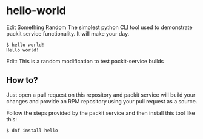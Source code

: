 # hello-world
Edit Something Random
The simplest python CLI tool used to demonstrate packit service functionality. It will make your day.

```
$ hello world!
Hello world!
```

Edit: This is a random modification to test packit-service builds

## How to?

Just open a pull request on this repository and packit service will build your changes and provide an RPM repository using your pull request as a source.

Follow the steps provided by the packit service and then install this tool like this:
```bash
$ dnf install hello
```
